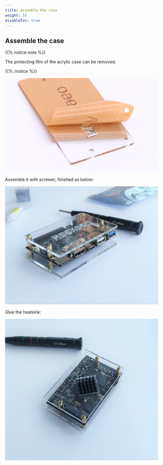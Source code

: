 ```yaml
---
title: Assemble the case
weight: 14
disableToc: true
---
```


## Assemble the case

{{% notice note %}}

The protecting film of the acrylic case can be removed.

{{% /notice %}}

![Remvoe film](/rock960/start/openthebox/images/remove_film.jpg)

Assemble it with screwer, finished as below:

![assemble finished](/rock960/start/assemblecase/images/assemble_finished_front.jpg)

Glue the heatsink:

![assemble finished](/rock960/start/assemblecase/images/assemble_finished_back.jpg)

